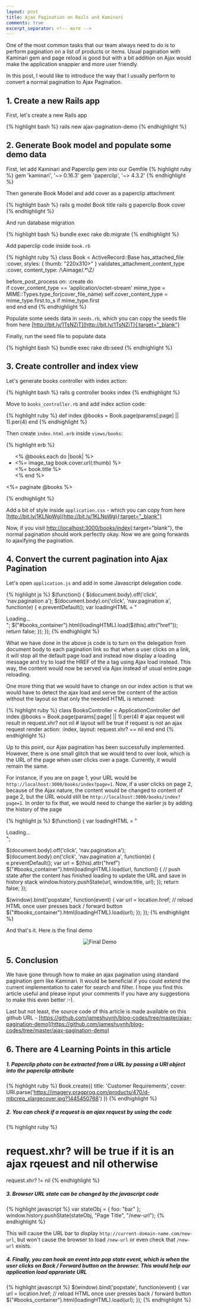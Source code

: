 ```yaml
---
layout: post
title: Ajax Pagination on Rails and Kaminari
comments: true
excerpt_separator: <!-- more -->
---
```


One of the most common tasks that our team always need to do is to perform pagination on a list of products or items. Usual pagination with Kaminari gem and page reload is good but with a bit addition on Ajax would make the application snappier and more user friendly.

In this post, I would like to introduce the way that I usually perform to convert a normal pagination to Ajax Pagination.
<!-- more -->

## 1. Create a new Rails app

First, let's create a new Rails app

{% highlight bash %}
rails new ajax-pagination-demo
{% endhighlight %}

## 2. Generate Book model and populate some demo data

First, let add Kaminari and Paperclip gem into our Gemfile
{% highlight ruby %}
gem 'kaminari', '~> 0.16.3'
gem 'paperclip', '~> 4.3.2'
{% endhighlight %}

Then generate Book Model and add cover as a paperclip attachment

{% highlight bash %}
rails g model Book title
rails g paperclip Book cover 
{% endhighlight %}

And run database migration

{% highlight bash %}
bundle exec rake db:migrate
{% endhighlight %}

Add paperclip code inside ``book.rb``

{% highlight ruby %}
class Book < ActiveRecord::Base
  has_attached_file :cover, styles: { thumb: "220x310>" }
  validates_attachment_content_type :cover, content_type: /\Aimage\/.*\Z/

  before_post_process on: :create do    
    if cover_content_type == 'application/octet-stream'
      mime_type = MIME::Types.type_for(cover_file_name) 
      self.cover_content_type = mime_type.first.to_s if mime_type.first  
    end
  end
end
{% endhighlight %}


Populate some seeds data in ``seeds.rb``, which you can copy the seeds file from here [http://bit.ly/1TsNZiT](http://bit.ly/1TsNZiT){:target="_blank"}

Finally, run the seed file to populate data

{% highlight bash %}
bundle exec rake db:seed
{% endhighlight %}

## 3. Create controller and index view

Let's generate books controller with index action:

{% highlight bash %}
rails g controller books index
{% endhighlight %}

Move to ``books_controller.rb`` and add index action code:

{% highlight ruby %}
def index
  @books = Book.page(params[:page] || 1).per(4)
end
{% endhighlight %}

Then create ``index.html.erb`` inside ``views/books``:

{% highlight erb %}
<div id='books_container'>
  <ul class='books clearfix'>
    <% @books.each do |book| %>
      <li>
        <%= image_tag book.cover.url(:thumb) %>
        <br/>
        <%= book.title %>
      </li>
    <% end %>
  </ul>

  <%= paginate @books %>
</div>
{% endhighlight %}

Add a bit of style inside ``application.css`` - which you can copy from here [http://bit.ly/1KLNpWg](http://bit.ly/1KLNpWg){:target="_blank"}


Now, if you visit [http://localhost:3000/books/index](http://localhost:3000/books/index){:target="blank"}, the normal pagination should work perfectly okay. Now we are going forwards to ajaxifying the pagination.

## 4. Convert the current pagination into Ajax Pagination

Let's open ``application.js`` and add in some Javascript delegation code.

{% highlight js %}
$(function() {
  $(document.body).off('click', 'nav.pagination a');
  $(document.body).on('click', 'nav.pagination a', function(e) {
    e.preventDefault();
    var loadingHTML = "<div class='loading'>Loading...</div>";
    $("#books_container").html(loadingHTML).load($(this).attr("href"));
    return false;
  });
});
{% endhighlight %}

What we have done in the above js code is to turn on the delegation from document body to each pagination link so that when a user clicks on a link, it will stop all the default page load and instead now display a loading message and try to load the HREF of the a tag using Ajax load instead. This way, the content would now be served via Ajax instead of usual entire page reloading.

One more thing that we would have to change on our index action is that we would have to detect the ajax load and serve the content of the action without the layout so that only the needed HTML is returned:

{% highlight ruby %}
class BooksController < ApplicationController
  def index
    @books = Book.page(params[:page] || 1).per(4)
    # ajax request will result in request.xhr? not nil 
    # layout will be true if request is not an ajax request
    render action: :index, layout: request.xhr? == nil 
  end
end
{% endhighlight %}

Up to this point, our Ajax pagination has been successfully implemented. However, there is one small glitch that we would tend to over look, which is the URL of the page when user clicks over a page. Currently, it would remain the same. 

For instance, if you are on page 1, your URL would be ``http://localhost:3000/books/index?page=1``. Now, if a user clicks on page 2, because of the Ajax nature, the content would be changed to content of page 2, but the URL would still be ``http://localhost:3000/books/index?page=1``. In order to fix that, we would need to change the earlier js by adding the history of the page

{% highlight js %}
$(function() {
  var loadingHTML = "<div class='loading'>Loading...</div>";

  $(document.body).off('click', 'nav.pagination a');
  $(document.body).on('click', 'nav.pagination a', function(e) {
    e.preventDefault();
    var url = $(this).attr("href")
    $("#books_container").html(loadingHTML).load(url, function() {
      // push state after the content has finished loading to update the URL and save in history stack
      window.history.pushState(url, window.title, url);
    });
    return false;
  });

  $(window).bind('popstate', function(event) {
    var url = location.href;
    // reload HTML once user presses back / forward button
    $("#books_container").html(loadingHTML).load(url);
  });
});
{% endhighlight %}

And that's it. Here is the final demo

<p style='text-align:center;' markdown='1'><img src='/public/gifs/ajax-pagination-demo.gif' alt="Final Demo" style='display:inline;'/></p>

## 5. Conclusion

We have gone through how to make an ajax pagination using standard pagination gem like Kaminari. It would be beneficial if you could extend the current implementation to cater for search and filter. I hope you find this article useful and please input your comments if you have any suggestions to make this even better :-).

Last but not least, the source code of this article is made available on this github URL - [https://github.com/jameshuynh/blog-codes/tree/master/ajax-pagination-demo](https://github.com/jameshuynh/blog-codes/tree/master/ajax-pagination-demo)

## 6. There are 4 Learning Points in this article

##### 1. Paperclip photo can be extracted from a URL by passing a URI object into the paperclip attribute

{% highlight ruby %}
Book.create({ title: 'Customer Requirements', cover: URI.parse('https://imagery.pragprog.com/products/470/d-mbcreq_xlargecover.jpg?1445450768') })
{% endhighlight %}

##### 2. You can check if a request is an ajax request by using the code

{% highlight ruby %}
# request.xhr? will be true if it is an ajax rqeuest and nil otherwise
request.xhr? != nil
{% endhighlight %} 

##### 3. Browser URL state can be changed by the javascript code

{% highlight javascript %}
var stateObj = { foo: "bar" };
window.history.pushState(stateObj, "Page Title", "/new-url");
{% endhighlight %}

This will cause the URL bar to display ``http://current-domain-name.com/new-url``, but won't cause the browser to load ``/new-url`` or even check that ``/new-url`` exists.

##### 4. Finally, you can hook an event into pop state event, which is when the user clicks on Back / Forward button on the browser. This would help our application load approriate URL


{% highlight javascript %}
$(window).bind('popstate', function(event) {
  var url = location.href;
  // reload HTML once user presses back / forward button
  $("#books_container").html(loadingHTML).load(url);
});
{% endhighlight %}
